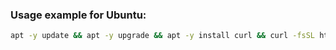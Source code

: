 ### Usage example for Ubuntu:

```bash
apt -y update && apt -y upgrade && apt -y install curl && curl -fsSL https://raw.githubusercontent.com/NemurenaiDesu/reverse-proxy-setup/master/setup.sh | bash -s <destination-ip-address>
```
